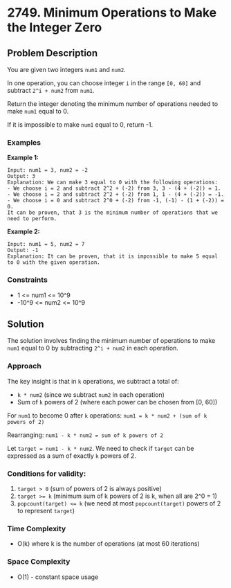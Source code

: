 # 2749. Minimum Operations to Make the Integer Zero

## Problem Description

You are given two integers `num1` and `num2`.

In one operation, you can choose integer `i` in the range `[0, 60]` and subtract `2^i + num2` from `num1`.

Return the integer denoting the minimum number of operations needed to make `num1` equal to 0.

If it is impossible to make `num1` equal to 0, return -1.

### Examples

**Example 1:**
```
Input: num1 = 3, num2 = -2
Output: 3
Explanation: We can make 3 equal to 0 with the following operations:
- We choose i = 2 and subtract 2^2 + (-2) from 3, 3 - (4 + (-2)) = 1.
- We choose i = 2 and subtract 2^2 + (-2) from 1, 1 - (4 + (-2)) = -1.
- We choose i = 0 and subtract 2^0 + (-2) from -1, (-1) - (1 + (-2)) = 0.
It can be proven, that 3 is the minimum number of operations that we need to perform.
```

**Example 2:**
```
Input: num1 = 5, num2 = 7
Output: -1
Explanation: It can be proven, that it is impossible to make 5 equal to 0 with the given operation.
```

### Constraints

- 1 <= num1 <= 10^9
- -10^9 <= num2 <= 10^9

## Solution

The solution involves finding the minimum number of operations to make `num1` equal to 0 by subtracting `2^i + num2` in each operation.

### Approach

The key insight is that in `k` operations, we subtract a total of:
- `k * num2` (since we subtract `num2` in each operation)
- Sum of `k` powers of 2 (where each power can be chosen from [0, 60])

For `num1` to become 0 after `k` operations:
`num1 = k * num2 + (sum of k powers of 2)`

Rearranging: `num1 - k * num2 = sum of k powers of 2`

Let `target = num1 - k * num2`. We need to check if `target` can be expressed as a sum of exactly `k` powers of 2.

### Conditions for validity:
1. `target > 0` (sum of powers of 2 is always positive)
2. `target >= k` (minimum sum of k powers of 2 is k, when all are 2^0 = 1)
3. `popcount(target) <= k` (we need at most `popcount(target)` powers of 2 to represent `target`)

### Time Complexity
- O(k) where k is the number of operations (at most 60 iterations)

### Space Complexity
- O(1) - constant space usage

